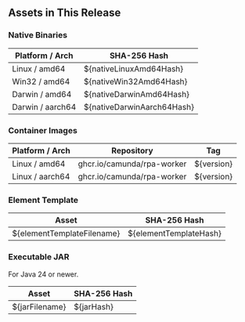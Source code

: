 ## Assets in This Release

### Native Binaries

| Platform / Arch  | SHA-256 Hash               |
|------------------|----------------------------|
| Linux / amd64    | ${nativeLinuxAmd64Hash}    |
| Win32 / amd64    | ${nativeWin32Amd64Hash}    |
| Darwin / amd64   | ${nativeDarwinAmd64Hash}   |
| Darwin / aarch64 | ${nativeDarwinAarch64Hash} |

### Container Images

| Platform / Arch | Repository                 | Tag        |
|-----------------|----------------------------|------------|
| Linux / amd64   | ghcr.io/camunda/rpa-worker | ${version} |
| Linux / aarch64 | ghcr.io/camunda/rpa-worker | ${version} |


### Element Template
| Asset                      | SHA-256 Hash           |
|----------------------------|------------------------|
| ${elementTemplateFilename} | ${elementTemplateHash} |

### Executable JAR

For Java 24 or newer.

| Asset          | SHA-256 Hash |
|----------------|--------------|
| ${jarFilename} | ${jarHash}   |

